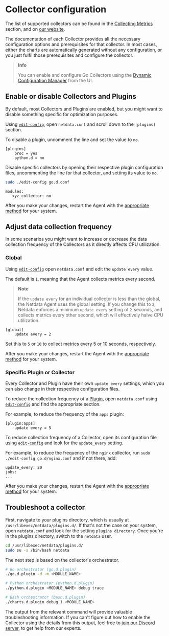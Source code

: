 # Collector configuration

The list of supported collectors can be found in the [Collecting Metrics](/src/collectors/README.md) section,
and on [our website](https://www.netdata.cloud/integrations).

The documentation of each Collector provides all the necessary configuration options and prerequisites for that collector. In most cases, either the charts are automatically generated without any configuration, or you just fulfil those prerequisites and configure the collector.

> **Info**
>
> You can enable and configure Go Collectors using the [Dynamic Configuration Manager](/docs/netdata-agent/configuration/dynamic-configuration.md) from the UI.

## Enable or disable Collectors and Plugins

By default, most Collectors and Plugins are enabled, but you might want to disable something specific for optimization purposes.

Using [`edit-config`](/docs/netdata-agent/configuration/README.md#edit-a-configuration-file-using-edit-config), open `netdata.conf` and scroll down to the `[plugins]` section.

To disable a plugin, uncomment the line and set the value to `no`.

```text
[plugins]
    proc = yes
    python.d = no
```

Disable specific collectors by opening their respective plugin configuration files, uncommenting the line for that collector, and setting its value to `no`.

```bash
sudo ./edit-config go.d.conf
```

```text
modules:
   xyz_collector: no
```

After you make your changes, restart the Agent with the [appropriate method](/docs/netdata-agent/start-stop-restart.md) for your system.

## Adjust data collection frequency

In some scenarios you might want to increase or decrease the data collection frequency of the Collectors as it directly affects CPU utilization.

### Global

Using [`edit-config`](/docs/netdata-agent/configuration/README.md#edit-a-configuration-file-using-edit-config) open `netdata.conf` and edit the `update every` value.

The default is `1`, meaning that the Agent collects metrics every second.

> **Note**
>
> If the `update every` for an individual collector is less than the global, the Netdata Agent uses the global setting.
If you change this to `2`, Netdata enforces a minimum `update every` setting of 2 seconds, and collects metrics every other second, which will effectively halve CPU utilization.

```text
[global]
    update every = 2
```

Set this to `5` or `10` to collect metrics every 5 or 10 seconds, respectively.

After you make your changes, restart the Agent with the [appropriate method](/docs/netdata-agent/start-stop-restart.md) for your system.

### Specific Plugin or Collector

Every Collector and Plugin have their own `update every` settings, which you can also change in their respective configuration files.

To reduce the collection frequency of a [Plugin](/src/collectors/README.md#collector-architecture-and-terminology), open `netdata.conf` using [`edit-config`](/docs/netdata-agent/configuration/README.md#edit-a-configuration-file-using-edit-config) and find the appropriate section.

For example, to reduce the frequency of the `apps` plugin:

```text
[plugin:apps]
    update every = 5
```

To reduce collection frequency of a Collector, open its configuration file using [`edit-config`](/docs/netdata-agent/configuration/README.md#edit-a-configuration-file-using-edit-config) and look for the `update_every` setting.

For example, to reduce the frequency of the `nginx` collector, run `sudo ./edit-config go.d/nginx.conf` and if not there, add:

```text
update_every: 20
jobs:
...
```

After you make your changes, restart the Agent with the [appropriate method](/docs/netdata-agent/start-stop-restart.md) for your system.

## Troubleshoot a collector

First, navigate to your plugins directory, which is usually at `/usr/libexec/netdata/plugins.d/`. If that's not the case on your system, open `netdata.conf` and look for the setting `plugins directory`. Once you're in the plugins directory, switch to the `netdata` user.

```bash
cd /usr/libexec/netdata/plugins.d/
sudo su -s /bin/bash netdata
```

The next step is based on the collector's orchestrator.

```bash
# Go orchestrator (go.d.plugin)
./go.d.plugin -d -m <MODULE_NAME>

# Python orchestrator (python.d.plugin)
./python.d.plugin <MODULE_NAME> debug trace

# Bash orchestrator (bash.d.plugin)
./charts.d.plugin debug 1 <MODULE_NAME>
```

The output from the relevant command will provide valuable troubleshooting information. If you can't figure out how to enable the Collector using the details from this output, feel free to [join our Discord server](https://discord.com/invite/2mEmfW735j), to get help from our experts.
